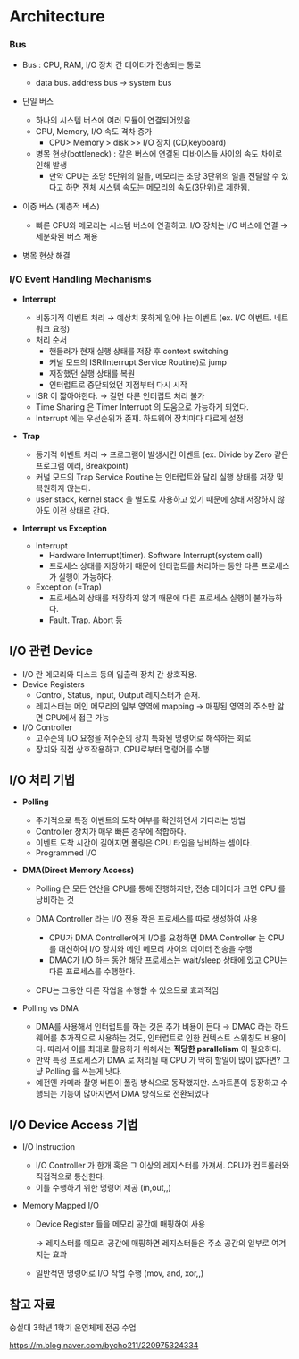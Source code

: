 # Architecture

### Bus

- Bus : CPU, RAM, I/O 장치 간 데이터가 전송되는 통로

  - data bus. address bus → system bus

- 단일 버스

  - 하나의 시스템 버스에 여러 모듈이 연결되어있음
  - CPU, Memory, I/O 속도 격차 증가
    - CPU> Memory > disk >> I/O 장치 (CD,keyboard)
  - 병목 현상(bottleneck) : 같은 버스에 연결된 디바이스들 사이의 속도 차이로 인해 발생
    - 만약 CPU는 초당 5단위의 일을, 메모리는 초당 3단위의 일을 전달할 수 있다고 하면 전체 시스템 속도는 메모리의 속도(3단위)로 제한됨.
  
- 이중 버스 (계층적 버스)

  - 빠른 CPU와 메모리는 시스템 버스에 연결하고. I/O 장치는 I/O 버스에 연결 → 세분화된 버스 채용
- 병목 현상 해결

### I/O Event Handling Mechanisms

- **Interrupt**
  - 비동기적 이벤트 처리 → 예상치 못하게 일어나는 이벤트 (ex. I/O 이벤트. 네트워크 요청)
  - 처리 순서
    - 핸들러가 현재 실행 상태를 저장 후 context switching
    - 커널 모드의 ISR(Interrupt Service Routine)로 jump
    - 저장했던 실행 상태를 복원
    - 인터럽트로 중단되었던 지점부터 다시 시작
  - ISR 이 짧아야한다. → 길면 다른 인터럽트 처리 불가
  - Time Sharing 은 Timer Interrupt 의 도움으로 가능하게 되었다.
  - Interrupt 에는 우선순위가 존재. 하드웨어 장치마다 다르게 설정
  
- **Trap**
  - 동기적 이벤트 처리 → 프로그램이 발생시킨 이벤트 (ex. Divide by Zero 같은 프로그램 에러, Breakpoint)
  - 커널 모드의 Trap Service Routine 는 인터럽트와 달리 실행 상태를 저장 및 복원하지 않는다.
  - user stack, kernel stack 을 별도로 사용하고 있기 때문에 상태 저장하지 않아도 이전 상태로 간다.
  
- **Interrupt vs Exception**
  - Interrupt
    - Hardware Interrupt(timer). Software Interrupt(system call)
    - 프로세스 상태를 저장하기 때문에 인터럽트를 처리하는 동안 다른 프로세스가 실행이 가능하다.
  - Exception (=Trap)
    - 프로세스의 상태를 저장하지 않기 때문에 다른 프로세스 실행이 불가능하다.
    - Fault. Trap. Abort 등

## I/O 관련 Device

- I/O 란 메모리와 디스크 등의 입출력 장치 간 상호작용.
- Device Registers
  - Control, Status, Input, Output 레지스터가 존재.
  - 레지스터는 메인 메모리의 일부 영역에 mapping → 매핑된 영역의 주소만 알면 CPU에서 접근 가능
- I/O Controller
  - 고수준의 I/O 요청을 저수준의 장치 특화된 명령어로 해석하는 회로
  - 장치와 직접 상호작용하고, CPU로부터 명령어를 수행

## I/O 처리 기법

- **Polling**

  - 주기적으로 특정 이벤트의 도착 여부를 확인하면서 기다리는 방법
  - Controller 장치가 매우 빠른 경우에 적합하다.
  - 이벤트 도착 시간이 길어지면 폴링은 CPU 타임을 낭비하는 셈이다.
  - Programmed I/O
- **DMA(Direct Memory Access)**

  - Polling 은 모든 연산을 CPU를 통해 진행하지만, 전송 데이터가 크면 CPU 를 낭비하는 것
  - DMA Controller 라는 I/O 전용 작은 프로세스를 따로 생성하여 사용
  
    - CPU가 DMA Controller에게 I/O를 요청하면 DMA Controller 는 CPU를 대신하여 I/O 장치와 메인 메모리 사이의 데이터 전송을 수행
    - DMAC가 I/O 하는 동안 해당 프로세스는 wait/sleep 상태에 있고 CPU는 다른 프로세스를 수행한다.
  - CPU는 그동안 다른 작업을 수행할 수 있으므로 효과적임
- Polling vs DMA

  - DMA를 사용해서 인터럽트를 하는 것은 추가 비용이 든다 → DMAC 라는 하드웨어를 추가적으로 사용하는 것도, 인터럽트로 인한 컨텍스트 스위칭도 비용이다. 따라서 이를 최대로 활용하기 위해서는 **적당한 parallelism** 이 필요하다.
  - 만약 특정 프로세스가 DMA 로 처리될 때 CPU 가 딱히 할일이 많이 없다면? 그냥 Polling 을 쓰는게 낫다.
  - 예전엔 카메라 촬영 버튼이 폴링 방식으로 동작했지만. 스마트폰이 등장하고 수행되는 기능이 많아지면서 DMA 방식으로 전환되었다

## I/O Device Access 기법

- I/O Instruction

  - I/O Controller 가 한개 혹은 그 이상의 레지스터를 가져서. CPU가 컨트롤러와 직접적으로 통신한다.
  - 이를 수행하기 위한 명령어 제공 (in,out,,)

- Memory Mapped I/O

  - Device Register 들을 메모리 공간에 매핑하여 사용

    → 레지스터를 메모리 공간에 매핑하면 레지스터들은 주소 공간의 일부로 여겨지는 효과

  - 일반적인 명령어로 I/O 작업 수행 (mov, and, xor,,)

  

## 참고 자료

숭실대 3학년 1학기 운영체제 전공 수업 

https://m.blog.naver.com/bycho211/220975324334